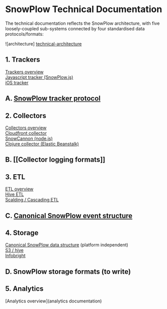 # SnowPlow Technical Documentation

The technical documentation reflects the SnowPlow architecture, with five loosely-coupled sub-systems connected by four standardised data protocols/formats:

![architecture] [technical-architecture]

## 1. Trackers
[Trackers overview](trackers)  
[Javascript tracker (SnowPlow.js)](javascript-tracker)  
[iOS tracker](ios-tracker)  

## A. [SnowPlow tracker protocol](tracker-protocol)  

## 2. Collectors
[Collectors overview](collectors)  
[Cloudfront collector](cloudfront)  
[SnowCannon (node.js)](snowcannon)  
[Clojure collector (Elastic Beanstalk)](clojure)  

## B. [[Collector logging formats]]

## 3. ETL
[ETL overview](etl)  
[Hive ETL](hive)  
[Scalding / Cascading ETL](scalding)  

## C. [Canonical SnowPlow event structure](canonical-data-structure)

## 4. Storage
[Canonical SnowPlow data structure](canonical-data-structure) (platform independent)  
[S3 / hive](s3-apache-hive-storage)  
[Infobright](infobright-storage)  

## D. SnowPlow storage formats (to write)

## 5. Analytics
[Analytics overview](analytics documentation)


[technical-architecture]: technical-documentation/images/technical-architecture.png